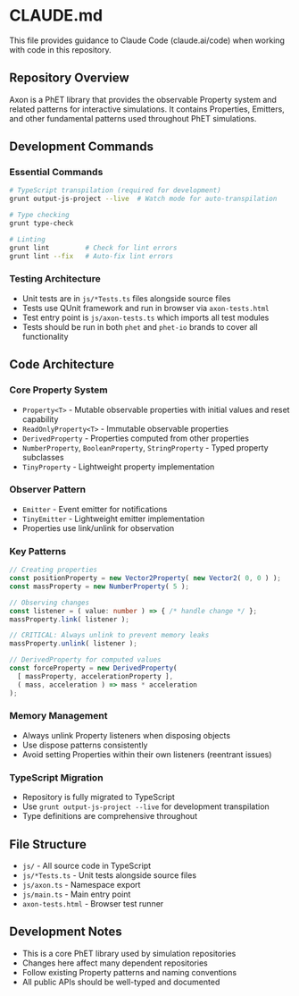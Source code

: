 # CLAUDE.md

This file provides guidance to Claude Code (claude.ai/code) when working with code in this repository.

## Repository Overview

Axon is a PhET library that provides the observable Property system and related patterns for interactive simulations. It contains Properties, Emitters, and other fundamental patterns used throughout PhET simulations.

## Development Commands

### Essential Commands
```bash
# TypeScript transpilation (required for development)
grunt output-js-project --live  # Watch mode for auto-transpilation

# Type checking
grunt type-check

# Linting
grunt lint         # Check for lint errors
grunt lint --fix   # Auto-fix lint errors
```

### Testing Architecture
- Unit tests are in `js/*Tests.ts` files alongside source files
- Tests use QUnit framework and run in browser via `axon-tests.html`
- Test entry point is `js/axon-tests.ts` which imports all test modules
- Tests should be run in both `phet` and `phet-io` brands to cover all functionality

## Code Architecture

### Core Property System
- `Property<T>` - Mutable observable properties with initial values and reset capability
- `ReadOnlyProperty<T>` - Immutable observable properties  
- `DerivedProperty` - Properties computed from other properties
- `NumberProperty`, `BooleanProperty`, `StringProperty` - Typed property subclasses
- `TinyProperty` - Lightweight property implementation

### Observer Pattern
- `Emitter` - Event emitter for notifications
- `TinyEmitter` - Lightweight emitter implementation
- Properties use link/unlink for observation

### Key Patterns
```typescript
// Creating properties
const positionProperty = new Vector2Property( new Vector2( 0, 0 ) );
const massProperty = new NumberProperty( 5 );

// Observing changes
const listener = ( value: number ) => { /* handle change */ };
massProperty.link( listener );

// CRITICAL: Always unlink to prevent memory leaks
massProperty.unlink( listener );

// DerivedProperty for computed values
const forceProperty = new DerivedProperty(
  [ massProperty, accelerationProperty ],
  ( mass, acceleration ) => mass * acceleration
);
```

### Memory Management
- Always unlink Property listeners when disposing objects
- Use dispose patterns consistently
- Avoid setting Properties within their own listeners (reentrant issues)

### TypeScript Migration
- Repository is fully migrated to TypeScript
- Use `grunt output-js-project --live` for development transpilation
- Type definitions are comprehensive throughout

## File Structure
- `js/` - All source code in TypeScript
- `js/*Tests.ts` - Unit tests alongside source files
- `js/axon.ts` - Namespace export
- `js/main.ts` - Main entry point
- `axon-tests.html` - Browser test runner

## Development Notes
- This is a core PhET library used by simulation repositories
- Changes here affect many dependent repositories
- Follow existing Property patterns and naming conventions
- All public APIs should be well-typed and documented